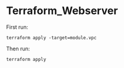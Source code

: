 # Terraform_Webserver

First run:

```
terraform apply -target=module.vpc
```

Then run:

```
terraform apply
```
